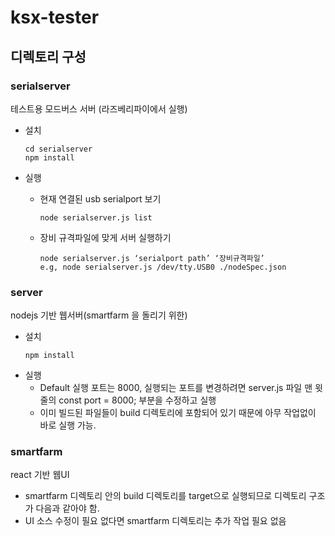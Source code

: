 # ksx-tester


## 디렉토리 구성

###	serialserver
테스트용 모드버스 서버 (라즈베리파이에서 실행)

- 설치
  ```
  cd serialserver
  npm install
  ```


- 실행
  - 현재 연결된 usb serialport 보기
    ```
    node serialserver.js list
    ```
  - 장비 규격파일에 맞게 서버 실행하기
    ```
    node serialserver.js ‘serialport path’ ‘장비규격파일’
    e.g, node serialserver.js /dev/tty.USB0 ./nodeSpec.json
    ```

###	server
nodejs 기반 웹서버(smartfarm 을 돌리기 위한)

- 설치
  ```
  npm install
  ```
- 실행
  - Default 실행 포트는 8000, 실행되는 포트를 변경하려면 server.js 파일 맨 윗줄의 const port = 8000; 부분을 수정하고 실행
  - 이미 빌드된 파일들이 build 디렉토리에 포함되어 있기 때문에 아무 작업없이 바로 실행 가능.


###	smartfarm 
react 기반 웹UI
- smartfarm 디렉토리 안의 build 디렉토리를 target으로 실행되므로 디렉토리 구조가 다음과 같아야 함.
- UI 소스 수정이 필요 없다면 smartfarm 디렉토리는 추가 작업 필요 없음


